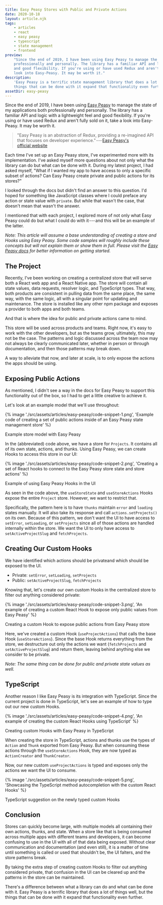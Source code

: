 ```yaml
---
title: Easy Peasy Stores with Public and Private Actions
date: 2020-10-18
layout: article.njk
tags:
    - articles
    - react
    - easy peasy
    - typescript
    - state management
    - frontend
preview:
    "Since the end of 2019, I have been using Easy Peasy to manage the state of my applications both
    professionally and personally. The library has a familiar API and logic with a lightweight feel
    and good flexibility. If you're using or have used Redux and aren't fully sold on it, take a
    look into Easy-Peasy. It may be worth it."
description:
    'Easy Peasy is a terrific state management library that does a lot of things well, but the
    things that can be done with it expand that functionality even further.'
assetDir: easy-peasy
---
```


Since the end of 2019, I have been using [Easy Peasy](https://easy-peasy.now.sh/) to manage the
state of my applications both professionally and personally. The library has a familiar API and
logic with a lightweight feel and good flexibility. If you're using or have used Redux and aren't
fully sold on it, take a look into Easy-Peasy. It may be worth it.

> "Easy Peasy is an abstraction of Redux, providing a re-imagined API that focuses on developer
> experience." --- [Easy Peasy's official website](https://easy-peasy.now.sh/)

Each time I've set up an Easy Peasy store, I've experimented more with its implementation. I've
asked myself more questions about not only what the library can do but what can be done with it.
During my latest project, I had asked myself, "What if I wanted my app to have access to only a
specific subset of actions? Can Easy Peasy create private and public actions for its stores?"

I looked through the docs but didn't find an answer to this question. I'd hoped for something like
JavaScript classes where I could preface any action or state value with `private`. But while that
wasn't the case, that doesn't mean that wasn't the answer.

I mentioned that with each project, I explored more of not only what Easy Peasy could do but what I
could do with it --- and this will be an example of the latter.

_Note: This article will assume a base understanding of creating a store and Hooks using Easy Peasy.
Some code samples will roughly include these concepts but will not explain them or show them in
full. Please visit the_ [_Easy Peasy docs_](https://easy-peasy.now.sh/docs/introduction/) _for
better information on getting started._

## The Project

Recently, I've been working on creating a centralized store that will serve both a React web app and
a React Native app. The store will contain all state values, data requests, resolver logic, and
TypeScript types. That way, both products are consistent in pulling data from the same place, the
same way, with the same logic, all with a singular point for updating and maintenance. The store is
installed like any other npm package and exposes a provider to both apps and both teams.

And that is where the idea for public and private actions came to mind.

This store will be used across products and teams. Right now, it's easy to work with the other
developers, but as the teams grow, ultimately, this may not be the case. The patterns and logic
discussed across the team now may not always be clearly communicated later, whether in person or
through documentation, and then those patterns may break down.

A way to alleviate that now, and later at scale, is to only expose the actions the apps should be
using.

## Exposing Public Actions

As mentioned, I didn't see a way in the docs for Easy Peasy to support this functionality out of the
box, so I had to get a little creative to achieve it.

Let's look at an example model that we'll use throughout:

{% image './src/assets/articles/easy-peasy/code-snippet-1.png', 'Example code of creating a set of public actions inside of an Easy Peasy state management store' %}

Example store model with Easy Peasy

In the (abbreviated) code above, we have a store for `Projects`. It contains all of its own state,
actions, and thunks. Using Easy Peasy, we can create Hooks to access this store in our UI:

{% image './src/assets/articles/easy-peasy/code-snippet-2.png', 'Creating a set of React hooks to connect to the Easy Peasy store state and store actions' %}

Example of using Easy Peasy Hooks in the UI

As seen in the code above, the `useStoreState` and `useStoreActions` Hooks expose the entire
`Project` store. However, we want to restrict that.

Specifically, the pattern here is to have `thunks` maintain `error` and `loading` states manually.
It will also take its response and call `actions.setProjects()` on its own. Because of this pattern,
we don't want the UI to have access to `setError`, `setLoading`, or `setProjects` since all of those
actions are handled internally within the store. We want the UI to only have access to
`setActiveProjectSlug` and `fetchProjects`.

## Creating Our Custom Hooks

We have identified which actions should be privateand which should be exposed to the UI.

-   Private: `setError`, `setLoading`, `setProjects`
-   Public: `setActiveProjectSlug`, `fetchProjects`

Knowing that, let's create our own custom Hooks in the centralized store to filter out anything
considered private:

{% image './src/assets/articles/easy-peasy/code-snippet-3.png', 'An example of creating a custom React Hook to expose only public values from Easy Peasy' %}

Creating a custom Hook to expose public actions from Easy Peasy store

Here, we've created a custom Hook (`useProjectActions`) that calls the base Hook
(`useStoreActions`). Since the base Hook returns everything from the store, we destructure out only
the actions we want (`fetchProjects` and `setActiveProjectSlug`) and return them, leaving behind
anything else we consider to be private.

_Note: The same thing can be done for public and private state values as well._

## TypeScript

Another reason I like Easy Peasy is its integration with TypeScript. Since the current project is
done in TypeScript, let's see an example of how to type out our new custom Hooks.

{% image './src/assets/articles/easy-peasy/code-snippet-4.png', 'An example of creating the custom React Hooks using TypeScript' %}

Creating custom Hooks with Easy Peasy in TypeScript

When creating the store in TypeScript, actions and thunks use the types of `Action` and `Thunk`
exported from Easy Peasy. But when consuming these actions through the `useStoreActions` Hook, they
are now typed as `ActionCreator` and `ThunkCreator`.

Now, our new custom `useProjectActions` is typed and exposes only the actions we want the UI to
consume.

{% image './src/assets/articles/easy-peasy/code-snippet-5.png', 'Showcasing the TypeScript method autocompletion with the custom React Hooks' %}

TypeScript suggestion on the newly typed custom Hooks

## Conclusion

Stores can quickly become large, with multiple models all containing their own actions, thunks, and
state. When a store like that is being consumed across multiple apps with different teams and
developers, it can become confusing to use in the UI with all of that data being exposed. Without
clear communication and documentation (and even still), it is a matter of time until something is
called or used that shouldn't be, the UI falters, and the store patterns break.

By taking the extra step of creating custom Hooks to filter out anything considered private, that
confusion in the UI can be cleared up and the patterns in the store can be maintained.

There's a difference between what a library can do and what can be done with it. Easy Peasy is a
terrific library that does a lot of things well, but the things that can be done _with_ it expand
that functionality even further.
